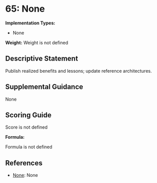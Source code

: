 # 65: None

**Implementation Types:**

- None

**Weight:** Weight is not defined

## Descriptive Statement

Publish realized benefits and lessons; update reference architectures.

## Supplemental Guidance

None

## Scoring Guide

Score is not defined

**Formula:**

Formula is not defined

## References

- [None](None): None


